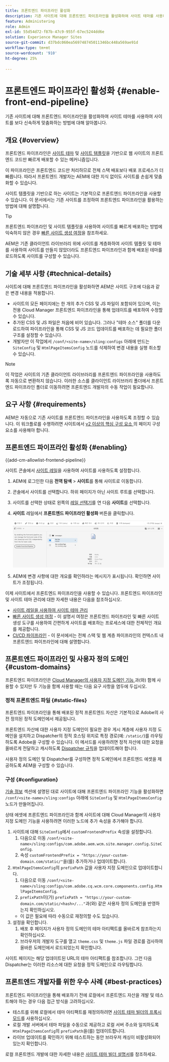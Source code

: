 ```yaml
---
title: 프론트엔드 파이프라인 활성화
description: 기존 사이트에 대해 프론트엔드 파이프라인을 활성화하여 사이트 테마를 사용하여 사이트를 보다 신속하게 맞춤화하는 방법에 대해 알아봅니다.
feature: Administering
role: Admin
exl-id: 55d54d72-f87b-47c9-955f-67ec5244dd6e
solution: Experience Manager Sites
source-git-commit: d37bdc060ea569748745011346bc448a569ae91d
workflow-type: tm+mt
source-wordcount: '910'
ht-degree: 25%

---
```


# 프론트엔드 파이프라인 활성화 {#enable-front-end-pipeline}

기존 사이트에 대해 프론트엔드 파이프라인을 활성화하여 사이트 테마를 사용하여 사이트를 보다 신속하게 맞춤화하는 방법에 대해 알아봅니다.

## 개요 {#overview}

프론트엔드 파이프라인은 [사이트 테마](site-themes.md) 및 [사이트 템플릿](site-templates.md)을 기반으로 웹 사이트의 프론트엔드 코드만 빠르게 배포할 수 있는 메커니즘입니다.

이 파이프라인은 프론트엔드 코드만 처리하므로 전체 스택 배포보다 배포 프로세스가 더 빠릅니다. 따라서 프론트엔드 개발자는 AEM에 대한 지식 없이도 사이트를 손쉽게 맞춤화할 수 있습니다.

사이트 템플릿을 기반으로 하는 사이트는 기본적으로 프론트엔드 파이프라인을 사용할 수 있습니다. 이 문서에서는 기존 사이트를 조정하여 프론트엔드 파이프라인을 활용하는 방법에 대해 설명합니다.

>[!TIP]
>
>프론트엔드 파이프라인 및 사이트 템플릿을 사용하여 사이트를 빠르게 배포하는 방법에 익숙하지 않은 경우 [빠른 사이트 생성 여정](/help/journey-sites/quick-site/overview.md)을 참조하세요.

AEM은 기존 클라이언트 라이브러리 위에 사이트를 계층화하여 사이트 템플릿 및 테마를 사용하여 사이트를 만들지 않았더라도 프론트엔드 파이프라인과 함께 배포된 테마를 로드하도록 사이트를 구성할 수 있습니다.

## 기술 세부 사항 {#technical-details}

사이트에 대해 프론트엔드 파이프라인을 활성화하면 AEM은 사이트 구조에 다음과 같은 변경 내용을 적용합니다.

* 사이트의 모든 페이지에는 한 개의 추가 CSS 및 JS 파일이 포함되어 있으며, 이는 전용 Cloud Manager 프론트엔드 파이프라인을 통해 업데이트를 배포하여 수정할 수 있습니다.
* 추가된 CSS 및 JS 파일은 처음에 비어 있습니다. 그러나 &quot;테마 소스&quot; 폴더를 다운로드하여 파이프라인을 통해 CSS 및 JS 코드 업데이트를 배포하는 데 필요한 폴더 구조를 설정할 수 있습니다.
* 개발자만 이 작업에서 `/conf/<site-name>/sling:configs` 아래에 만드는 `SiteConfig` 및 `HtmlPageItemsConfig` 노드를 삭제하여 변경 내용을 실행 취소할 수 있습니다.

>[!NOTE]
>
>이 작업은 사이트의 기존 클라이언트 라이브러리를 프론트엔드 파이프라인을 사용하도록 자동으로 변환하지 않습니다. 이러한 소스를 클라이언트 라이브러리 폴더에서 프론트엔드 파이프라인 폴더로 이동하려면 프론트엔드 개발자의 수동 작업이 필요합니다.

## 요구 사항 {#requirements}

AEM은 자동으로 기존 사이트를 프론트엔드 파이프라인을 사용하도록 조정할 수 있습니다. 이 워크플로를 수행하려면 사이트에서 [v2 이상의 핵심 구성 요소 ](https://experienceleague.adobe.com/ko/docs/experience-manager-core-components/using/wcm-components/page)의 페이지 구성 요소를 사용해야 합니다.

## 프론트엔드 파이프라인 활성화 {#enabling}

{{add-cm-allowlist-frontend-pipeline}}

사이트 콘솔에서 [사이트 레일](site-rail.md)을 사용하여 사이트를 사용하도록 설정합니다.

1. AEM에 로그인한 다음 **전역 탐색** > **사이트**&#x200B;를 통해 사이트로 이동합니다.
1. 콘솔에서 사이트를 선택합니다. 하위 페이지가 아닌 사이트 루트를 선택합니다.
1. 사이트를 선택한 상태로 왼쪽의 [레일 선택기](/help/sites-cloud/authoring/basic-handling.md#rail-selector)를 연 다음 **사이트**&#x200B;를 선택합니다.
1. **사이트** 레일에서 **프론트엔드 파이프라인 활성화** 버튼을 클릭합니다.

   ![프론트엔드 파이프라인 활성화](/help/sites-cloud/administering/assets/enable-front-end-pipeline.png)

1. AEM에 변경 사항에 대한 개요를 확인하라는 메시지가 표시됩니다. 확인하면 사이트가 조정됩니다.

이제 사이트에서 프론트엔드 파이프라인을 사용할 수 있습니다. 프론트엔드 파이프라인 및 사이트 테마 관리에 대한 자세한 내용은 다음을 참조하십시오.

* [사이트 레일을 사용하여 사이트 테마 관리](site-rail.md)
* [빠른 사이트 생성 여정](/help/journey-sites/quick-site/overview.md) - 이 설명서 여정은 프론트엔드 파이프라인 및 빠른 사이트 생성 도구를 사용하여 간편하게 사이트를 배포하는 프로세스에 대한 전체적인 개요를 제공합니다.
* [CI/CD 파이프라인](/help/implementing/cloud-manager/configuring-pipelines/introduction-ci-cd-pipelines.md#front-end) - 이 문서에서는 전체 스택 및 웹 계층 파이프라인의 컨텍스트 내 프론트엔드 파이프라인에 대해 설명합니다.

## 프론트엔드 파이프라인 및 사용자 정의 도메인 {#custom-domains}

프론트엔드 파이프라인은 [Cloud Manager의 사용자 지정 도메인 기능 ](/help/implementing/cloud-manager/custom-domain-names/introduction.md)과(와) 함께 사용할 수 있지만 두 기능을 함께 사용할 때는 다음 요구 사항을 염두에 두십시오.

### 정적 프론트엔드 파일 {#static-files}

프론트엔드 파이프라인을 통해 배포된 정적 프론트엔드 자산은 기본적으로 Adobe의 사전 정의된 정적 도메인에서 제공됩니다.

프론트엔드 자산에 대한 사용자 지정 도메인이 필요한 경우 게시 계층에 사용자 지정 도메인을 설치하고 Dispatcher의 정적 호스팅 위치로 특정 경로(예: `/static/`)를 라우팅하도록 Adobe을 구성할 수 있습니다. 이 메서드를 사용하려면 정적 자산에 대한 요청을 올바르게 전달하고 캐시하도록 [Dispatcher 규칙](https://experienceleague.adobe.com/ko/docs/experience-manager-dispatcher/using/dispatcher)을 업데이트해야 합니다.

사용자 정의 도메인 및 Dispatcher를 구성하면 정적 도메인에서 프론트엔드 에셋을 제공하도록 AEM을 구성할 수 있습니다.

### 구성 {#configuration}

[기술 정보](#technical-details) 섹션에 설명된 대로 사이트에 대해 프론트엔드 파이프라인 기능을 활성화하면 `/conf/<site-name>/sling:configs` 아래에 `SiteConfig` 및 `HtmlPageItemsConfig` 노드가 만들어집니다.

상태 에셋에 프론트엔드 파이프라인과 함께 사이트에 대해 Cloud Manager의 사용자 지정 도메인 기능을 사용하려면 이러한 노드에 추가 속성을 추가해야 합니다.

1. 사이트에 대해 `SiteConfig`에서 `customFrontendPrefix` 속성을 설정합니다.
   1. 다음으로 이동 `/conf/<site-name>/sling:configs/com.adobe.aem.wcm.site.manager.config.SiteConfig`.
   1. 속성 `customFrontendPrefix = "https://your-custom-domain.com/static/"`을(를) 추가하거나 업데이트합니다.
1. `HtmlPageItemsConfig`의 `prefixPath` 값을 사용자 지정 도메인으로 업데이트합니다.
   1. 다음으로 이동 `/conf/<site-name>/sling:configs/com.adobe.cq.wcm.core.components.config.HtmlPageItemsConfig`.
   1. `prefixPath`이(가) `prefixPath = "https://your-custom-domain.com/static/<hash>/..."`과(와) 같은 사용자 정의 도메인을 반영하는지 확인하십시오.
   * 이 값은 필요에 따라 수동으로 재정의할 수도 있습니다.
1. 설정을 확인합니다.
   1. 배포 후 페이지가 사용자 정의 도메인의 테마 아티팩트를 올바르게 참조하는지 확인하십시오.
   1. 브라우저의 개발자 도구를 열고 `theme.css` 및 `theme.js` 파일 경로를 검사하여 올바른 도메인에서 로드되었는지 확인합니다.

사이트 페이지는 해당 업데이트된 URL의 테마 아티팩트를 참조합니다. 그런 다음 Dispatcher는 이러한 리소스에 대한 요청을 정적 도메인으로 라우팅합니다.

## 프론트엔드 개발자를 위한 우수 사례 {#best-practices}

프론트엔드 파이프라인을 통해 배포하기 전에 로컬에서 프론트엔드 자산을 개발 및 테스트해야 하는 경우 다음 접근 방식을 고려하십시오.

* 테스트를 위해 로컬에서 테마 아티팩트를 재정의하려면 [사이트 테마 빌더의 프록시 모드](https://github.com/adobe/aem-site-theme-builder?tab=readme-ov-file#proxy)를 사용하십시오.
* 로컬 개발 서버에서 테마 파일을 수동으로 제공하고 로컬 서버 주소와 일치하도록 `HtmlPageItemsConfig`의 `prefixPath`을(를) 업데이트합니다.
* 라이브 업데이트를 확인하기 위해 테스트하는 동안 브라우저 캐싱이 비활성화되어 있는지 확인합니다.

로컬 프론트엔드 개발에 대한 자세한 내용은 [사이트 테마 빌더 설명서](https://github.com/adobe/aem-site-theme-builder)를 참조하세요.
